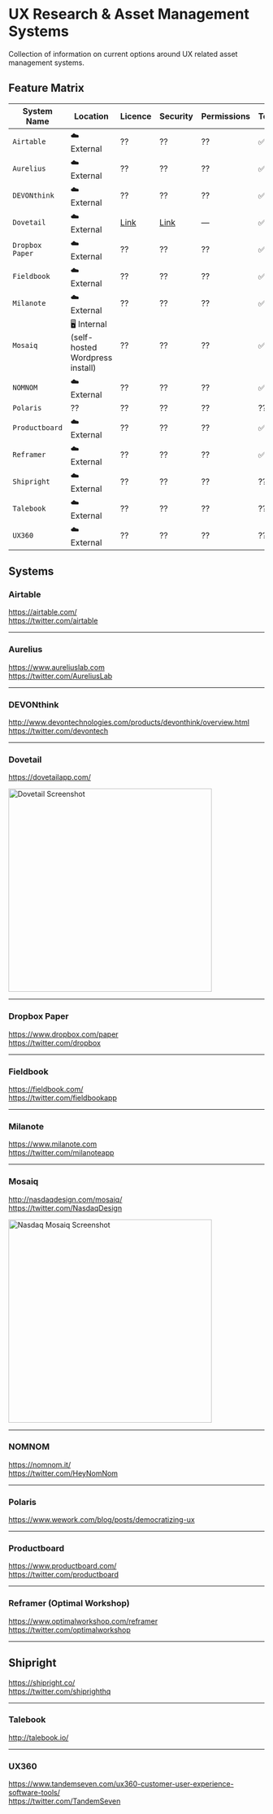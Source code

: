 # UX Research & Asset Management Systems
Collection of information on current options around UX related asset management systems.

## Feature Matrix

| System Name | Location | Licence | Security | Permissions | Text | Documents | Images | Video | Audio |
| --- | --- | --- | --- | --- | --- | --- | --- | --- | --- |
| `Airtable` | ☁️ External | ?? | ?? | ?? | ✅ | ✅  | ✅ | ✅ | ✅ |
| `Aurelius` | ☁️ External | ?? | ?? | ?? | ✅ | ✅ | ✅ | ✅ | ✅ |
| `DEVONthink` | ☁️ External | ?? | ?? | ?? | ✅ | ?? | ?? | ?? | ?? |
| `Dovetail` | ☁️ External | [Link](https://dovetailapp.com/privacy) | [Link](https://dovetailapp.com/security) | — | ✅ | — | — | — | — |
| `Dropbox Paper` | ☁️ External | ?? | ?? | ?? | ✅ | ?? | ✅ | ?? | ?? | ?? |
| `Fieldbook` | ☁️ External | ?? | ?? | ?? | ✅ | ✅  | ✅ | ✅ | ✅ |
| `Milanote` | ☁️ External | ?? | ?? | ?? | ✅ | ?? | ✅ | ?? | ?? |
| `Mosaiq` | 🖥 Internal (self-hosted Wordpress install) | ?? | ?? | ?? | ✅ | ✅ | ✅ | ✅ | ✅ |
| `NOMNOM` | ☁️ External | ?? | ?? | ?? | ✅ | ✅ | ✅ | ✅ | ✅ |
| `Polaris` | ?? | ?? | ?? | ?? | ?? | ?? | ?? | ?? | ?? |
| `Productboard` |  ☁️ External | ?? | ?? | ?? | ✅ | ?? | ?? | ?? | ?? |
| `Reframer` | ☁️ External | ?? | ?? | ?? | ✅ | ?? | ?? | ?? | ?? |
| `Shipright` | ☁️ External | ?? | ?? | ?? | ?? | ?? | ?? | ?? | ?? |
| `Talebook` | ☁️ External | ?? | ?? | ?? | ?? | ?? | ?? | ?? | ?? |
| `UX360` | ☁️ External | ?? | ?? | ?? | ?? | ?? | ?? | ?? | ?? |

## Systems

### Airtable
https://airtable.com/<br />
https://twitter.com/airtable

---

### Aurelius
https://www.aureliuslab.com<br />
https://twitter.com/AureliusLab

---

### DEVONthink
http://www.devontechnologies.com/products/devonthink/overview.html<br />
https://twitter.com/devontech

---

### Dovetail
https://dovetailapp.com/

<img src="https://github.com/whitingx/ux-asset-management-systems/blob/master/img/dovetail.png" width="400" alt="Dovetail Screenshot">

---

### Dropbox Paper
https://www.dropbox.com/paper<br />
https://twitter.com/dropbox

---

### Fieldbook
https://fieldbook.com/<br />
https://twitter.com/fieldbookapp

---

### Milanote
https://www.milanote.com<br />
https://twitter.com/milanoteapp

---

### Mosaiq
http://nasdaqdesign.com/mosaiq/<br />
https://twitter.com/NasdaqDesign

<img src="https://github.com/whitingx/ux-asset-management-systems/blob/master/img/nasdaq-mosaiq.png" width="400" alt="Nasdaq Mosaiq Screenshot">

---

### NOMNOM
https://nomnom.it/<br />
https://twitter.com/HeyNomNom

---

### Polaris
https://www.wework.com/blog/posts/democratizing-ux

---

### Productboard
https://www.productboard.com/<br />
https://twitter.com/productboard

---

### Reframer (Optimal Workshop)
https://www.optimalworkshop.com/reframer<br />
https://twitter.com/optimalworkshop

---

## Shipright
https://shipright.co/<br />
https://twitter.com/shiprighthq

---

### Talebook
http://talebook.io/

---

### UX360
https://www.tandemseven.com/ux360-customer-user-experience-software-tools/<br />
https://twitter.com/TandemSeven
